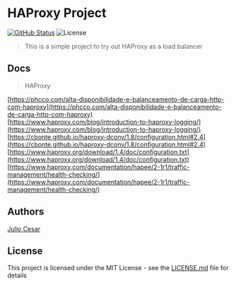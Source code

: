 # HAProxy Project

[![GitHub Status](https://badgen.net/github/status/juliocesarscheidt/haproxy-project)](https://github.com/juliocesarscheidt/haproxy-project)
![License](https://badgen.net/badge/license/MIT/blue)

> This is a simple project to try out HAProxy as a load balancer

## Docs

> HAProxy

[https://phcco.com/alta-disponibilidade-e-balanceamento-de-carga-http-com-haproxy](https://phcco.com/alta-disponibilidade-e-balanceamento-de-carga-http-com-haproxy)<br>
[https://www.haproxy.com/blog/introduction-to-haproxy-logging/](https://www.haproxy.com/blog/introduction-to-haproxy-logging/)<br>
[https://cbonte.github.io/haproxy-dconv/1.8/configuration.html#2.4](https://cbonte.github.io/haproxy-dconv/1.8/configuration.html#2.4)<br>
[https://www.haproxy.org/download/1.4/doc/configuration.txt](https://www.haproxy.org/download/1.4/doc/configuration.txt)<br>
[https://www.haproxy.com/documentation/hapee/2-1r1/traffic-management/health-checking/](https://www.haproxy.com/documentation/hapee/2-1r1/traffic-management/health-checking/)<br>

## Authors

[Julio Cesar](https://github.com/juliocesarscheidt)

## License

This project is licensed under the MIT License - see the [LICENSE.md](LICENSE.md) file for details
